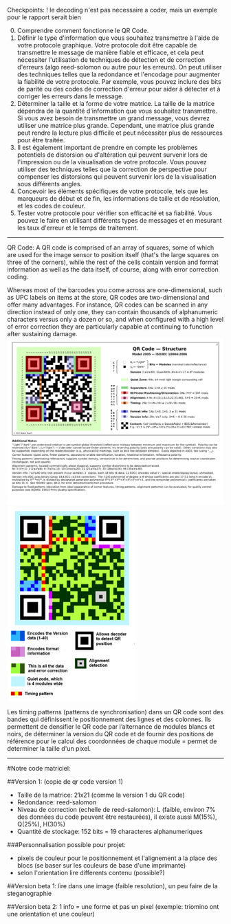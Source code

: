 Checkpoints:
! le decoding n'est pas necessaire a coder, mais un exemple pour le rapport serait bien

0. Comprendre comment fonctionne le QR Code. 
1. Définir le type d'information que vous souhaitez transmettre à l'aide de votre protocole graphique. Votre protocole doit être capable de transmettre le message de manière fiable et efficace, et cela peut nécessiter l'utilisation de techniques de détection et de correction d'erreurs (algo reed-solomon ou autre pour les erreurs).
    On peut utiliser des techniques telles que la redondance et l'encodage pour augmenter la fiabilité de votre protocole. Par exemple, vous pouvez inclure des bits de parité ou des codes de correction d'erreur pour aider à détecter et à corriger les erreurs dans le message.
2. Déterminer la taille et la forme de votre matrice. La taille de la matrice dépendra de la quantité d'information que vous souhaitez transmettre. Si vous avez besoin de transmettre un grand message, vous devrez utiliser une matrice plus grande. Cependant, une matrice plus grande peut rendre la lecture plus difficile et peut nécessiter plus de ressources pour être traitée.
3. Il est également important de prendre en compte les problèmes potentiels de distorsion ou d'altération qui peuvent survenir lors de l'impression ou de la visualisation de votre protocole. Vous pouvez utiliser des techniques telles que la correction de perspective pour compenser les distorsions qui peuvent survenir lors de la visualisation sous différents angles.
4. Concevoir les éléments spécifiques de votre protocole, tels que les marqueurs de début et de fin, les informations de taille et de résolution, et les codes de couleur.
5. Tester votre protocole pour vérifier son efficacité et sa fiabilité. Vous pouvez le faire en utilisant différents types de messages et en mesurant les taux d'erreur et le temps de traitement.


--- 

QR Code: 
A QR code is comprised of an array of squares, some of which are used for the image sensor to position itself (that's the large squares on three of the corners), while the rest of the cells contain version and format information as well as the data itself, of course, along with error correction coding.

Whereas most of the barcodes you come across are one-dimensional, such as UPC labels on items at the store, QR codes are two-dimensional and offer many advantages. For instance, QR codes can be scanned in any direction instead of only one, they can contain thousands of alphanumeric characters versus only a dozen or so, and when configured with a high level of error correction they are particularly capable at continuing to function after sustaining damage.
![qr code structure](./qrcode_structure.webp)
![2eme qr code structure](./QRStructure123.png)

Les timing patterns (patterns de synchronisation) dans un QR code sont des bandes qui définissent le positionnement des lignes et des colonnes. Ils permettent de densifier le QR code par l’alternance de modules blancs et noirs, de déterminer la version du QR code et de fournir des positions de référence pour le calcul des coordonnées de chaque module = permet de determiner la taille d'un pixel. 

---

#Notre code matriciel:

##Version 1: (copie de qr code version 1) 
- Taille de la matrice: 21x21 (comme la version 1 du QR code)
- Redondance: reed-salomon
- Niveau de correction (echelle de reed-salomon): L (faible, environ 7% des données du code peuvent être restaurées), il existe aussi M(15%), Q(25%), H(30%)
- Quantité de stockage: 152 bits = 19 characteres alphanumeriques

###Personnalisation possible pour projet:
- pixels de couleur pour le positionnement et l'alignement a la place des blocs (se baser sur les couleurs de base d'une imprimante)
- selon l'orientation lire differents contenu (possible?)

##Version beta 1: lire dans une image (faible resolution), un peu faire de la steganographie 

##Version beta 2: 1 info = une forme et pas un pixel (exemple: triomino ont une orientation et une couleur)

